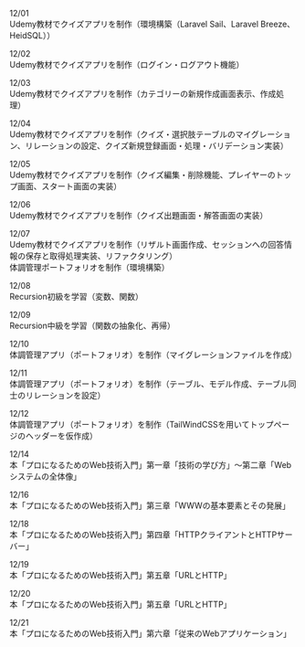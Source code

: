12/01<br>
Udemy教材でクイズアプリを制作（環境構築（Laravel Sail、Laravel Breeze、HeidSQL））<br>

12/02<br>
Udemy教材でクイズアプリを制作（ログイン・ログアウト機能）<br>

12/03<br>
Udemy教材でクイズアプリを制作（カテゴリーの新規作成画面表示、作成処理）<br>

12/04<br>
Udemy教材でクイズアプリを制作（クイズ・選択肢テーブルのマイグレーション、リレーションの設定、クイズ新規登録画面・処理・バリデーション実装）<br>

12/05<br>
Udemy教材でクイズアプリを制作（クイズ編集・削除機能、プレイヤーのトップ画面、スタート画面の実装）<br>

12/06<br>
Udemy教材でクイズアプリを制作（クイズ出題画面・解答画面の実装）<br>

12/07<br>
Udemy教材でクイズアプリを制作（リザルト画面作成、セッションへの回答情報の保存と取得処理実装、リファクタリング）<br>
体調管理ポートフォリオを制作（環境構築）<br>

12/08<br>
Recursion初級を学習（変数、関数）<br>

12/09<br>
Recursion中級を学習（関数の抽象化、再帰）<br>

12/10<br>
体調管理アプリ（ポートフォリオ）を制作（マイグレーションファイルを作成）<br>

12/11<br>
体調管理アプリ（ポートフォリオ）を制作（テーブル、モデル作成、テーブル同士のリレーションを設定）<br>

12/12<br>
体調管理アプリ（ポートフォリオ）を制作（TailWindCSSを用いてトップページのヘッダーを仮作成）<br>

12/14<br>
本「プロになるためのWeb技術入門」第一章「技術の学び方」～第二章「Webシステムの全体像」<br>

12/16<br>
本「プロになるためのWeb技術入門」第三章「WWWの基本要素とその発展」<br>

12/18<br>
本「プロになるためのWeb技術入門」第四章「HTTPクライアントとHTTPサーバー」<br>

12/19<br>
本「プロになるためのWeb技術入門」第五章「URLとHTTP」<br>

12/20<br>
本「プロになるためのWeb技術入門」第五章「URLとHTTP」<br>

12/21<br>
本「プロになるためのWeb技術入門」第六章「従来のWebアプリケーション」<br>